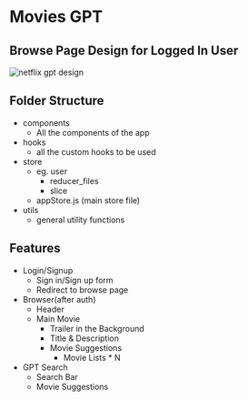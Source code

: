 # Movies GPT

## Browse Page Design for Logged In User

![netflix gpt design](https://github.com/anuj-thakur-513/Movies-GPT/assets/82753410/5b2010fb-5465-4d8a-8ffe-ece93efa00a6)

## Folder Structure

- components
  - All the components of the app
- hooks
  - all the custom hooks to be used
- store
  - eg. user
    - reducer_files
    - slice
  - appStore.js (main store file)
- utils
  - general utility functions

## Features

- Login/Signup
  - Sign in/Sign up form
  - Redirect to browse page
- Browser(after auth)
  - Header
  - Main Movie
    - Trailer in the Background
    - Title & Description
    - Movie Suggestions
      - Movie Lists \* N
- GPT Search
  - Search Bar
  - Movie Suggestions
